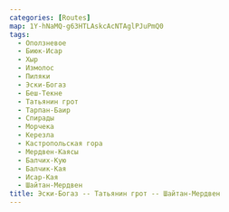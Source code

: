 ```yaml
---
categories: [Routes]
map: 1Y-hNaMQ-g63HTLAskcAcNTAglPJuPmQ0
tags:
  - Оползневое
  - Биюк-Исар
  - Хыр
  - Измолос
  - Пиляки
  - Эски-Богаз
  - Беш-Текне
  - Татьянин грот
  - Тарпан-Баир
  - Спирады
  - Морчека
  - Керезла
  - Кастропольская гора
  - Мердвен-Каясы
  - Балчих-Кую
  - Балчик-Кая
  - Исар-Кая
  - Шайтан-Мердвен
title: Эски-Богаз -- Татьянин грот -- Шайтан-Мердвен
---
```

